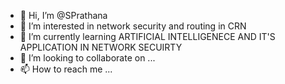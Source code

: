 - 👋 Hi, I’m @SPrathana
- 👀 I’m interested in network security and routing in CRN
- 🌱 I’m currently learning ARTIFICIAL INTELLIGENECE AND IT'S APPLICATION IN NETWORK SECUIRTY
- 💞️ I’m looking to collaborate on ...
- 📫 How to reach me ...

<!---
SPrathana/SPrathana is a ✨ special ✨ repository because its `README.md` (this file) appears on your GitHub profile.
You can click the Preview link to take a look at your changes.
--->
